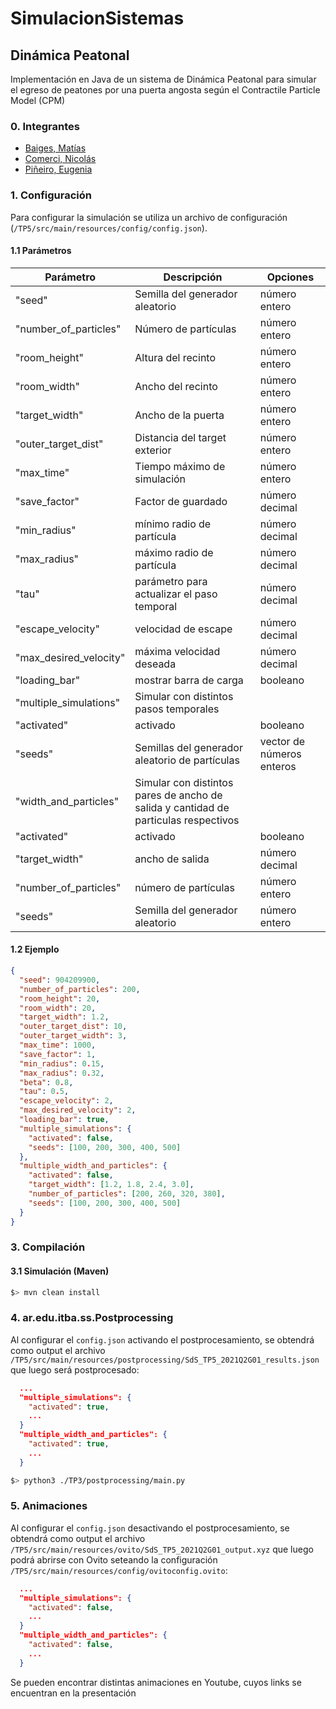 # SimulacionSistemas

## Dinámica Peatonal 

Implementación en Java de un sistema de Dinámica Peatonal para simular el egreso de peatones por una puerta angosta según el Contractile Particle Model (CPM)

### 0. Integrantes 

- [Baiges, Matías](https://github.com/mbaiges)
- [Comerci, Nicolás](https://github.com/ncomerci)
- [Piñeiro, Eugenia](https://github.com/eugepineiro)

### 1. Configuración

Para configurar la simulación se utiliza un archivo de configuración (`/TP5/src/main/resources/config/config.json`). 

#### 1.1 Parámetros

| Parámetro| Descripción                    | Opciones|
| ------------- | ------------------------------ | ------------- |
|"seed"                 | Semilla del generador aleatorio                                                     | número entero |
|"number_of_particles"  | Número de partículas                                                                | número entero |
|"room_height"          | Altura del recinto                                                                  | número entero |
|"room_width"           | Ancho del recinto                                                                   | número entero |
|"target_width"         | Ancho de la puerta                                                                  | número entero |
|"outer_target_dist"    | Distancia del target exterior                                                       | número entero |
|"max_time"             | Tiempo máximo de simulación                                                         | número entero  |
|"save_factor"          | Factor de guardado                                                                  | número decimal  |
|"min_radius"           | mínimo radio de partícula                                                           | número decimal  |
|"max_radius"           | máximo radio de partícula                                                           | número decimal  |
|"tau"                  | parámetro para actualizar el paso temporal                                          | número decimal  |
|"escape_velocity"      | velocidad de escape                                                                 | número decimal  |
|"max_desired_velocity" | máxima velocidad deseada                                                            |número decimal |
|"loading_bar"          | mostrar barra de carga                                                              | booleano  |
|"multiple_simulations" | Simular con distintos pasos temporales                                              |         |
|"activated"            | activado                                                                            | booleano |
|"seeds"                | Semillas del generador aleatorio de partículas                                      | vector de números enteros |   
|"width_and_particles"  | Simular con distintos pares de ancho de salida y cantidad de particulas respectivos |  
|"activated"            | activado                                                                            | booleano |
|"target_width"         | ancho de salida                                                                     | número decimal | 
|"number_of_particles"  | número de partículas                                                                | número entero | 
|"seeds"                | Semilla del generador aleatorio                                                     | número entero | 


#### 1.2 Ejemplo

```json
{
  "seed": 904209900,
  "number_of_particles": 200,
  "room_height": 20,
  "room_width": 20,
  "target_width": 1.2,
  "outer_target_dist": 10,
  "outer_target_width": 3,
  "max_time": 1000,
  "save_factor": 1,
  "min_radius": 0.15,
  "max_radius": 0.32,
  "beta": 0.8,
  "tau": 0.5,
  "escape_velocity": 2,
  "max_desired_velocity": 2,
  "loading_bar": true,
  "multiple_simulations": {
    "activated": false,
    "seeds": [100, 200, 300, 400, 500]
  },
  "multiple_width_and_particles": {
    "activated": false,
    "target_width": [1.2, 1.8, 2.4, 3.0],
    "number_of_particles": [200, 260, 320, 380],
    "seeds": [100, 200, 300, 400, 500]
  }
}
```

### 3. Compilación 

#### 3.1 Simulación (Maven)

```bash
$> mvn clean install
```

### 4. ar.edu.itba.ss.Postprocessing

Al configurar el `config.json` activando el postprocesamiento, se obtendrá como output el archivo `/TP5/src/main/resources/postprocessing/SdS_TP5_2021Q2G01_results.json` que luego será postprocesado:

```json
  ...
  "multiple_simulations": {
    "activated": true,
    ...
  }
  "multiple_width_and_particles": {
    "activated": true,
    ...
  }
``` 

```bash
$> python3 ./TP3/postprocessing/main.py
```

### 5. Animaciones 
Al configurar el `config.json` desactivando el postprocesamiento, se obtendrá como output el archivo `/TP5/src/main/resources/ovito/SdS_TP5_2021Q2G01_output.xyz` que luego podrá abrirse con Ovito seteando la configuración `/TP5/src/main/resources/config/ovitoconfig.ovito`:

```json
  ...
  "multiple_simulations": {
    "activated": false,
    ...
  }
  "multiple_width_and_particles": {
    "activated": false,
    ...
  }
``` 

Se pueden encontrar distintas animaciones en Youtube, cuyos links se encuentran en la presentación 
